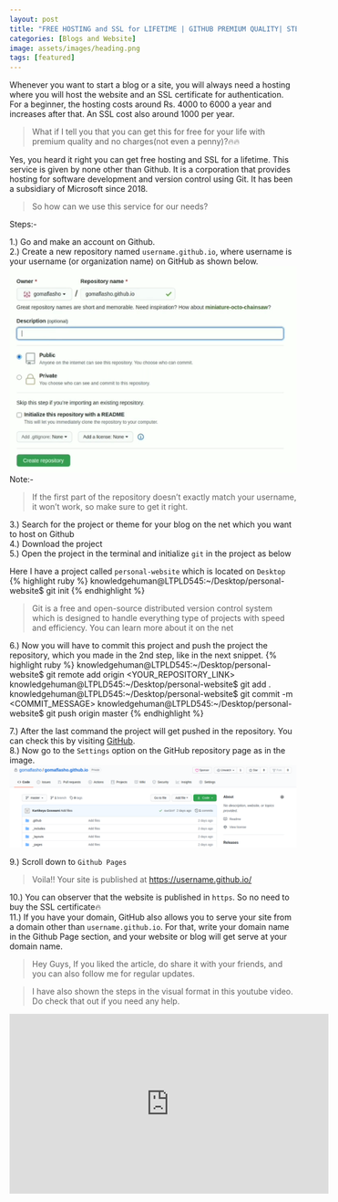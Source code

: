 ```yaml
---
layout: post
title: "FREE HOSTING and SSL for LIFETIME | GITHUB PREMIUM QUALITY| STEP by STEP WEBSITE CREATION 2020"
categories: [Blogs and Website]
image: assets/images/heading.png
tags: [featured]
---
```


Whenever you want to start a blog or a site, you will always need a hosting where you will host the website and an SSL certificate for authentication. For a beginner, the hosting costs around Rs. 4000 to 6000 a year and increases after that. An SSL cost also around 1000 per year.

> What if I tell you that you can get this for free for your life with premium quality and no charges(not even a penny)?🔥🔥

Yes, you heard it right you can get free hosting and SSL for a lifetime. This service is given by none other than Github. It is a corporation that provides hosting for software development and version control using Git. It has been a subsidiary of Microsoft since 2018.

> So how can we use this service for our needs?

Steps:-

1.) Go and make an account on Github.<br/>
2.) Create a new repository named `username.github.io`, where username is your username (or organization name) on GitHub as shown below.
![image tooltip here](/assets/images/makerepo.png)
Note:-

> If the first part of the repository doesn’t exactly match your username, it won’t work, so make sure to get it right.

3.) Search for the project or theme for your blog on the net which you want to host on Github<br/>
4.) Download the project<br/>
5.) Open the project in the terminal and initialize `git` in the project as below<br/>

Here I have a project called `personal-website` which is located on `Desktop`
{% highlight ruby %}
knowledgehuman@LTPLD545:~/Desktop/personal-website\$ git init
{% endhighlight %}

> Git is a free and open-source distributed version control system which is designed to handle everything type of projects with speed and efficiency. You can learn more about it on the net

6.) Now you will have to commit this project and push the project the repository, which you made in the 2nd step, like in the next snippet.
{% highlight ruby %}
knowledgehuman@LTPLD545:~/Desktop/personal-website$ git remote add origin <YOUR_REPOSITORY_LINK>
knowledgehuman@LTPLD545:~/Desktop/personal-website$ git add .
knowledgehuman@LTPLD545:~/Desktop/personal-website$ git commit -m <COMMIT_MESSAGE>
knowledgehuman@LTPLD545:~/Desktop/personal-website$ git push origin master
{% endhighlight %}

7.) After the last command the project will get pushed in the repository. You can check this by visiting [GitHub][git].<br/>
8.) Now go to the `Settings` option on the GitHub repository page as in the image.<br/>
![image tooltip here](/assets/images/settings.png)

9.) Scroll down to `Github Pages`<br/>

> Voila!! Your site is published at https://username.github.io/

10.) You can observer that the website is published in `https`. So no need to buy the SSL certificate🔥<br/>
11.) If you have your domain, GitHub also allows you to serve your site from a domain other than `username.github.io`. For that, write your domain name in the Github Page section, and your website or blog will get serve at your domain name.<br/>

> Hey Guys, If you liked the article, do share it with your friends, and you can also follow me for regular updates.

> I have also shown the steps in the visual format in this youtube video. Do check that out if you need any help.

<p><iframe width="560" height="315" src="https://www.youtube.com/embed/-wXipUa8Nas" frameborder="0" allow="accelerometer; autoplay; encrypted-media; gyroscope; picture-in-picture" allowfullscreen></iframe></p>

[git]: https://github.com